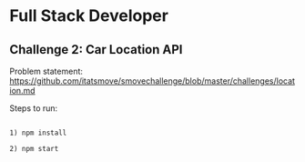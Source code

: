 # Full Stack Developer
## Challenge 2: Car Location API
Problem statement: https://github.com/itatsmove/smovechallenge/blob/master/challenges/location.md

Steps to run:
```

1) npm install

2) npm start
```
